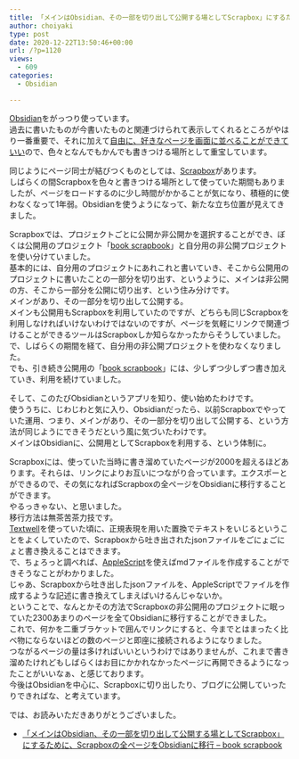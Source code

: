 ```yaml
---
title: 「メインはObsidian、その一部を切り出して公開する場としてScrapbox」にするために、Scrapboxの全ページをObsidianに移行
author: choiyaki
type: post
date: 2020-12-22T13:50:46+00:00
url: /?p=1120
views:
  - 609
categories:
  - Obsidian

---
```

[Obsidian][1]をがっつり使っています。  
過去に書いたものが今書いたものと関連づけられて表示してくれるところがやはり一番重要で、それに加えて[自由に、好きなページを画面に並べることができていい][2]ので、色々となんでもかんでも書きつける場所として重宝しています。

同じようにページ同士が結びつくものとしては、[Scrapbox][3]があります。  
しばらくの間Scrapboxを色々と書きつける場所として使っていた期間もありましたが、ページをロードするのに少し時間がかかることが気になり、積極的に使わなくなって1年弱。Obsidianを使うようになって、新たな立ち位置が見えてきました。

Scrapboxでは、プロジェクトごとに公開か非公開かを選択することができ、ぼくは公開用のプロジェクト「[book scrapbook][4]」と自分用の非公開プロジェクトを使い分けていました。  
基本的には、自分用のプロジェクトにあれこれと書いていき、そこから公開用のプロジェクトに書いたことの一部分を切り出す、というように、メインは非公開の方、そこから一部分を公開に切り出す、という住み分けです。  
メインがあり、その一部分を切り出して公開する。  
メインも公開用もScrapboxを利用していたのですが、どちらも同じScrapboxを利用しなければいけないわけではないのですが、ページを気軽にリンクで関連づけることができるツールはScrapboxしか知らなかったからそうしていました。  
で、しばらくの期間を経て、自分用の非公開プロジェクトを使わなくなりました。  
でも、引き続き公開用の「[book scrapbook][4]」には、少しずつ少しずつ書き加えていき、利用を続けていました。

そして、このたびObsidianというアプリを知り、使い始めたわけです。  
使ううちに、じわじわと気に入り、Obsidianだったら、以前Scrapboxでやっていた運用、つまり、メインがあり、その一部分を切り出して公開する、という方法が同じようにできそうだという風に気づいたわけです。  
メインはObsidianに、公開用としてScrapboxを利用する、という体制に。

Scrapboxには、使っていた当時に書き溜めていたページが2000を超えるほどあります。それらは、リンクによりお互いにつながり合っています。エクスポーとができるので、その気になればScrapboxの全ページをObsidianに移行することができます。  
やるっきゃない、と思いました。  
移行方法は無茶苦茶力技です。  
[Textwell][5]を使っていた頃に、正規表現を用いた置換でテキストをいじるということをよくしていたので、Scrapboxから吐き出されたjsonファイルをごにょごにょと書き換えることはできます。  
で、ちょろっと調べれば、[AppleScript][6]を使えばmdファイルを作成することができそうなことがわかりました。  
じゃあ、Scrapboxから吐き出したjsonファイルを、AppleScriptでファイルを作成するような記述に書き換えてしまえばいけるんじゃないか。  
ということで、なんとかその方法でScrapboxの非公開用のプロジェクトに眠っていた2300あまりのページを全てObsidianに移行することができました。  
これで、何かを二重ブラケットで囲んでリンクにすると、今までとはまったく比べ物にならないほどの数のページと即座に接続されるようになりました。  
つながるページの量は多ければいいというわけではありませんが、これまで書き溜めたけれどもしばらくはお目にかかれなかったページに再開できるようになったことがいいなぁ、と感じております。  
今後はObsidianを中心に、Scrapboxに切り出したり、ブログに公開していったりできればな、と考えています。

では、お読みいただきありがとうございました。

  * [「メインはObsidian、その一部を切り出して公開する場としてScrapbox」にするために、Scrapboxの全ページをObsidianに移行 &#8211; book scrapbook][7]

 [1]: https://scrapbox.io/choiyaki-hondana/Obsidian
 [2]: https://choiyaki.com/?p=1115
 [3]: https://scrapbox.io/choiyaki-hondana/Scrapbox
 [4]: https://scrapbox.io/choiyaki-hondana/
 [5]: https://scrapbox.io/choiyaki-hondana/Textwell
 [6]: https://scrapbox.io/choiyaki-hondana/AppleScript
 [7]: https://scrapbox.io/choiyaki-hondana/%E3%80%8C%E3%83%A1%E3%82%A4%E3%83%B3%E3%81%AFObsidian%E3%80%81%E3%81%9D%E3%81%AE%E4%B8%80%E9%83%A8%E3%82%92%E5%88%87%E3%82%8A%E5%87%BA%E3%81%97%E3%81%A6%E5%85%AC%E9%96%8B%E3%81%99%E3%82%8B%E5%A0%B4%E3%81%A8%E3%81%97%E3%81%A6Scrapbox%E3%80%8D%E3%81%AB%E3%81%99%E3%82%8B%E3%81%9F%E3%82%81%E3%81%AB%E3%80%81Scrapbox%E3%81%AE%E5%85%A8%E3%83%9A%E3%83%BC%E3%82%B8%E3%82%92Obsidian%E3%81%AB%E7%A7%BB%E8%A1%8C